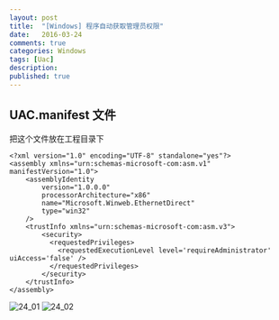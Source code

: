```yaml
---
layout: post
title:  "[Windows] 程序自动获取管理员权限"
date:   2016-03-24
comments: true
categories: Windows
tags: [Uac]
description:
published: true
---
```



## UAC.manifest 文件

把这个文件放在工程目录下

```
<?xml version="1.0" encoding="UTF-8" standalone="yes"?>
<assembly xmlns="urn:schemas-microsoft-com:asm.v1" manifestVersion="1.0">
    <assemblyIdentity
        version="1.0.0.0"
        processorArchitecture="x86"
        name="Microsoft.Winweb.EthernetDirect"
        type="win32"
    />
    <trustInfo xmlns="urn:schemas-microsoft-com:asm.v3">
        <security>
          <requestedPrivileges>
            <requestedExecutionLevel level='requireAdministrator' uiAccess='false' />
          </requestedPrivileges>
        </security>
    </trustInfo>
</assembly>
```


<img src="{{ site.url }}/images/201603/24_01.png" alt="24_01" />

<img src="{{ site.url }}/images/201603/24_02.png" alt="24_02" />
